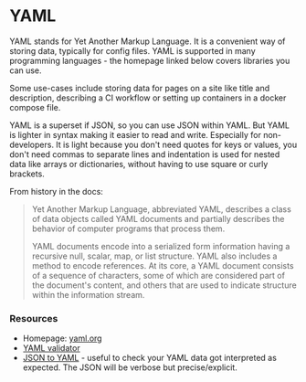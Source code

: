 # YAML

YAML stands for Yet Another Markup Language. It is a convenient way of storing data, typically for config files. YAML is supported in many programming languages - the homepage linked below covers libraries you can use.

Some use-cases include storing data for pages on a site like title and description, describing a CI workflow or setting up containers in a docker compose file.

YAML is a superset if JSON, so you can use JSON within YAML. But YAML is lighter in syntax making it easier to read and write. Especially for non-developers. It is light because you don't need quotes for keys or values, you don't need commas to separate lines and indentation is used for nested data like arrays or dictionaries, without having to use square or curly brackets.

From history in the docs:

> Yet Another Markup Language, abbreviated YAML, describes a class of data objects called YAML documents and partially describes the behavior of computer programs that process them.
>
> YAML documents encode into a serialized form information having a recursive null, scalar, map, or list structure. YAML also includes a method to encode references. At its core, a YAML document consists of a sequence of characters, some of which are considered part of the document's content, and others that are used to indicate structure within the information stream.

### Resources

- Homepage: [yaml.org](https://yaml.org/)
- [YAML validator](https://codebeautify.org/yaml-validator)
- [JSON to YAML](https://onlineyamltools.com/convert-yaml-to-json) - useful to check your YAML data got interpreted as expected. The JSON will be verbose but precise/explicit.
